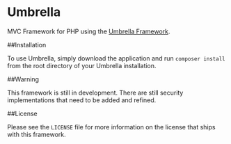 Umbrella
=========

MVC Framework for PHP using the [Umbrella Framework](http://github.com/umbrella-mvc/framework).

##Installation

To use Umbrella, simply download the application and run `composer install` from the root directory of your Umbrella installation. 

##Warning

This framework is still in development. There are still security implementations that need to be added and refined.

##License

Please see the `LICENSE` file for more information on the license that ships with this framework.
